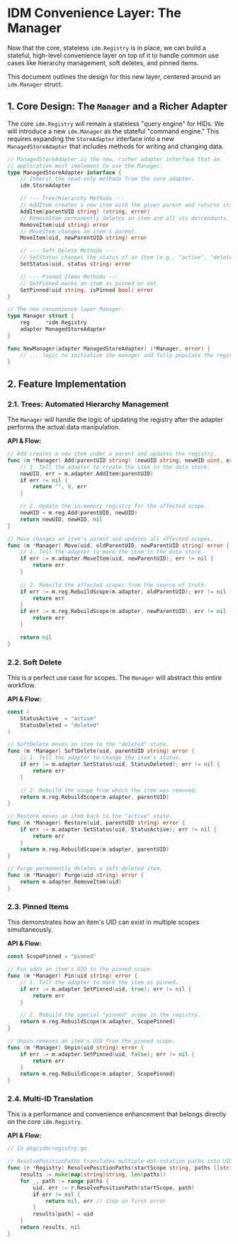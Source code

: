 # IDM Convenience Layer: The Manager

Now that the core, stateless `idm.Registry` is in place, we can build a stateful, high-level convenience layer on top of it to handle common use cases like hierarchy management, soft deletes, and pinned items.

This document outlines the design for this new layer, centered around an `idm.Manager` struct.

## 1. Core Design: The `Manager` and a Richer Adapter

The core `idm.Registry` will remain a stateless "query engine" for HIDs. We will introduce a new `idm.Manager` as the stateful "command engine." This requires expanding the `StoreAdapter` interface into a new `ManagedStoreAdapter` that includes methods for writing and changing data.

```go
// ManagedStoreAdapter is the new, richer adapter interface that an 
// application must implement to use the Manager.
type ManagedStoreAdapter interface {
    // Inherit the read-only methods from the core adapter.
    idm.StoreAdapter 

    // --- Tree/Hierarchy Methods ---
    // AddItem creates a new item with the given parent and returns its new UID.
    AddItem(parentUID string) (string, error) 
    // RemoveItem permanently deletes an item and all its descendants.
    RemoveItem(uid string) error
    // MoveItem changes an item's parent.
    MoveItem(uid, newParentUID string) error

    // --- Soft Delete Methods ---
    // SetStatus changes the status of an item (e.g., "active", "deleted").
    SetStatus(uid, status string) error

    // --- Pinned Items Methods ---
    // SetPinned marks an item as pinned or not.
    SetPinned(uid string, isPinned bool) error
}

// The new convenience layer Manager.
type Manager struct {
    reg     *idm.Registry
    adapter ManagedStoreAdapter
}

func NewManager(adapter ManagedStoreAdapter) (*Manager, error) {
    // ... logic to initialize the manager and fully populate the registry ...
}
```

## 2. Feature Implementation

### 2.1. Trees: Automated Hierarchy Management

The `Manager` will handle the logic of updating the registry after the adapter performs the actual data manipulation.

**API & Flow:**

```go
// Add creates a new item under a parent and updates the registry.
func (m *Manager) Add(parentUID string) (newUID string, newHID uint, err error) {
    // 1. Tell the adapter to create the item in the data store.
    newUID, err = m.adapter.AddItem(parentUID)
    if err != nil {
        return "", 0, err
    }

    // 2. Update the in-memory registry for the affected scope.
    newHID = m.reg.Add(parentUID, newUID)
    return newUID, newHID, nil
}

// Move changes an item's parent and updates all affected scopes.
func (m *Manager) Move(uid, oldParentUID, newParentUID string) error {
    // 1. Tell the adapter to move the item in the data store.
    if err := m.adapter.MoveItem(uid, newParentUID); err != nil {
        return err
    }
    
    // 2. Rebuild the affected scopes from the source of truth.
    if err := m.reg.RebuildScope(m.adapter, oldParentUID); err != nil {
        return err
    }
    if err := m.reg.RebuildScope(m.adapter, newParentUID); err != nil {
        return err
    }

    return nil
}
```

### 2.2. Soft Delete

This is a perfect use case for scopes. The `Manager` will abstract this entire workflow.

**API & Flow:**

```go
const (
    StatusActive  = "active"
    StatusDeleted = "deleted"
)

// SoftDelete moves an item to the "deleted" state.
func (m *Manager) SoftDelete(uid, parentUID string) error {
    // 1. Tell the adapter to change the item's status.
    if err := m.adapter.SetStatus(uid, StatusDeleted); err != nil {
        return err
    }

    // 2. Rebuild the scope from which the item was removed.
    return m.reg.RebuildScope(m.adapter, parentUID)
}

// Restore moves an item back to the "active" state.
func (m *Manager) Restore(uid, parentUID string) error {
    if err := m.adapter.SetStatus(uid, StatusActive); err != nil {
        return err
    }
    return m.reg.RebuildScope(m.adapter, parentUID)
}

// Purge permanently deletes a soft-deleted item.
func (m *Manager) Purge(uid string) error {
    return m.adapter.RemoveItem(uid)
}
```

### 2.3. Pinned Items

This demonstrates how an item's UID can exist in multiple scopes simultaneously.

**API & Flow:**

```go
const ScopePinned = "pinned"

// Pin adds an item's UID to the pinned scope.
func (m *Manager) Pin(uid string) error {
    // 1. Tell the adapter to mark the item as pinned.
    if err := m.adapter.SetPinned(uid, true); err != nil {
        return err
    }

    // 2. Rebuild the special "pinned" scope in the registry.
    return m.reg.RebuildScope(m.adapter, ScopePinned)
}

// Unpin removes an item's UID from the pinned scope.
func (m *Manager) Unpin(uid string) error {
    if err := m.adapter.SetPinned(uid, false); err != nil {
        return err
    }
    return m.reg.RebuildScope(m.adapter, ScopePinned)
}
```

### 2.4. Multi-ID Translation

This is a performance and convenience enhancement that belongs directly on the core `idm.Registry`.

**API & Flow:**

```go
// In pkg/idm/registry.go

// ResolvePositionPaths translates multiple dot-notation paths into UIDs.
func (r *Registry) ResolvePositionPaths(startScope string, paths []string) (map[string]string, error) {
    results := make(map[string]string, len(paths))
    for _, path := range paths {
        uid, err := r.ResolvePositionPath(startScope, path)
        if err != nil {
            return nil, err // Stop on first error
        }
        results[path] = uid
    }
    return results, nil
}
```
